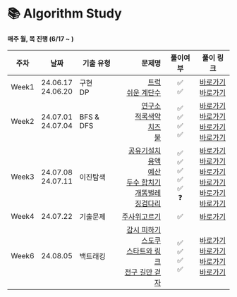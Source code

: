 # 📚 Algorithm Study
<b> 매주 월, 목 진행 (6/17 ~ ) </b> 

| 주차    | 날짜                            | 기출 유형       |                                                                                                                                                                                                                                                                                                                               문제명 |                 풀이여부                  | 풀이 링크                                                                                                                                                                                                                                                                                                                                                                                                                                                                                                                                                                                                                                                                        |
|-------|-------------------------------|-------------|----------------------------------------------------------------------------------------------------------------------------------------------------------------------------------------------------------------------------------------------------------------------------------------------------------------------------------:|:-------------------------------------:|------------------------------------------------------------------------------------------------------------------------------------------------------------------------------------------------------------------------------------------------------------------------------------------------------------------------------------------------------------------------------------------------------------------------------------------------------------------------------------------------------------------------------------------------------------------------------------------------------------------------------------------------------------------------------|
| Week1 | 24.06.17<br /> 24.06.20<br /> | 구현 </br> DP |                                                                                                                                                                                                                            [트럭](https://www.acmicpc.net/problem/13335)<br />[쉬운 계단수](https://www.acmicpc.net/problem/10844)<br /> |               ✅<br />✅                | <a href="https://github.com/UREKA-Algorithm-Study/KimDaYeon/blob/main/week1/bj_13335.java">바로가기</a> </br> <a href="https://github.com/UREKA-Algorithm-Study/KimDaYeon/blob/main/src/week1/bj_10844.java">바로가기</a>                                                                                                                                                                                                                                                                                                                                                                                                                                                            |
| Week2 | 24.07.01<br /> 24.07.04<br /> | BFS & DFS   |                                                                                                                                   [연구소](https://www.acmicpc.net/problem/14502)<br />[적록색약](https://www.acmicpc.net/problem/10026)<br /> [치즈](https://www.acmicpc.net/problem/2636) <br> [불](https://www.acmicpc.net/problem/4179) |        ✅<br />✅<br />✅<br />✅         | <a href="https://github.com/UREKA-Algorithm-Study/KimDaYeon/blob/main/src/week2/bj_14502.java.java">바로가기</a> </br> <a href="https://github.com/UREKA-Algorithm-Study/KimDaYeon/blob/main/src/week2/bj_10026.java">바로가기</a> </br> <a href="https://github.com/UREKA-Algorithm-Study/KimDaYeon/blob/main/src/week2/bj_2636.java">바로가기</a> </br> <a href="https://github.com/UREKA-Algorithm-Study/KimDaYeon/blob/main/src/week2/bj_4179.java">바로가기</a>                                                                                                                                                                                                                         |
| Week3 | 24.07.08<br /> 24.07.11<br /> | 이진탐색        | [공유기설치](https://www.acmicpc.net/problem/2110)<br />[용액](https://www.acmicpc.net/problem/2467)<br /> [예산](https://www.acmicpc.net/problem/2512) <br> [두수 합치기](https://www.acmicpc.net/problem/1253) <br> [개똥벌레](https://www.acmicpc.net/problem/3020) <br> [징검다리](https://school.programmers.co.kr/learn/courses/30/lessons/43236) | ✅<br />✅<br />✅<br />✅<br />✅<br /> ❓ | <a href="https://github.com/UREKA-Algorithm-Study/KimDaYeon/blob/main/src/week3/bj_2110.java.java">바로가기</a> </br> <a href="https://github.com/UREKA-Algorithm-Study/KimDaYeon/blob/main/src/week3/bj_2467.java">바로가기</a> </br> <a href="https://github.com/UREKA-Algorithm-Study/KimDaYeon/blob/main/src/week3/bj_2512.java">바로가기</a> </br> <a href="https://github.com/UREKA-Algorithm-Study/KimDaYeon/blob/main/src/week3/bj_1253.java">바로가기</a> </br> <a href="https://github.com/UREKA-Algorithm-Study/KimDaYeon/blob/main/src/week3/bj_3020.java">바로가기</a> </br> <a href="https://github.com/UREKA-Algorithm-Study/KimDaYeon/blob/main/src/week3/pg_징검다리.java">바로가기</a> |
| Week4 | 24.07.22<br />                | 기출문제        |                                                                                                                                                                                                                                                  [주사위고르기](https://school.programmers.co.kr/learn/courses/30/lessons/258709)<br /> |                ✅<br />                | <a href="https://github.com/UREKA-Algorithm-Study/KimDaYeon/blob/main/week4/pg_%EC%A3%BC%EC%82%AC%EC%9C%84%EA%B3%A0%EB%A5%B4%EA%B8%B0.java">바로가기</a> </br>                                                                                                                                                                                                                                                                                                                                                                                                                                                                                                                   |
| Week6 | 24.08.05<br />                | 백트래킹        |                                                                                                                                                                  [감시 피하기](https://www.acmicpc.net/problem/18428)<br />  [스도쿠](https://www.acmicpc.net/problem/2580)<br /> [스타트와 링크](https://www.acmicpc.net/problem/14889)<br /> [전구 길만 걷자](https://www.acmicpc.net/problem/17359)<br /> |       ✅<br /> ✅<br /> ✅<br />  ✅<br />| <a href="https://github.com/UREKA-Algorithm-Study/KimDaYeon/blob/main/week5/bj_18428.java">바로가기</a> </br> <a href="https://github.com/UREKA-Algorithm-Study/KimDaYeon/blob/main/week5/bj_2580.java">바로가기</a> </br> <a href="https://github.com/UREKA-Algorithm-Study/KimDaYeon/blob/main/week5/bj_14889.java">바로가기</a> </br> <a href="https://github.com/UREKA-Algorithm-Study/KimDaYeon/blob/main/week5/bj_17359.java">바로가기</a> </br>                                                                                                                                                                                                                                                                                                                                                                                                                                                          |

